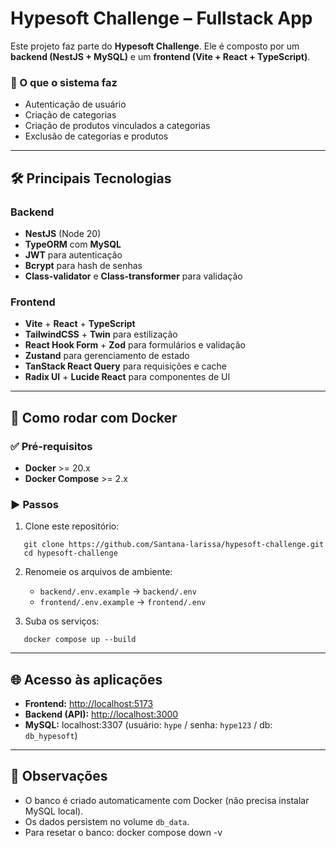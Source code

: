 # Hypesoft Challenge – Fullstack App

Este projeto faz parte do **Hypesoft Challenge**.
Ele é composto por um **backend (NestJS + MySQL)** e um **frontend (Vite + React + TypeScript)**.

### 🔎 O que o sistema faz

* Autenticação de usuário
* Criação de categorias
* Criação de produtos vinculados a categorias
* Exclusão de categorias e produtos

---

## 🛠️ Principais Tecnologias

### Backend

* **NestJS** (Node 20)
* **TypeORM** com **MySQL**
* **JWT** para autenticação
* **Bcrypt** para hash de senhas
* **Class-validator** e **Class-transformer** para validação

### Frontend

* **Vite** + **React** + **TypeScript**
* **TailwindCSS** + **Twin** para estilização
* **React Hook Form** + **Zod** para formulários e validação
* **Zustand** para gerenciamento de estado
* **TanStack React Query** para requisições e cache
* **Radix UI** + **Lucide React** para componentes de UI

---

## 🚀 Como rodar com Docker

### ✅ Pré-requisitos

* **Docker** >= 20.x
* **Docker Compose** >= 2.x

### ▶️ Passos

1. Clone este repositório:
```
   git clone https://github.com/Santana-larissa/hypesoft-challenge.git
   cd hypesoft-challenge
```

2. Renomeie os arquivos de ambiente:

   * `backend/.env.example` → `backend/.env`
   * `frontend/.env.example` → `frontend/.env`

3. Suba os serviços:
```
   docker compose up --build
```

---

## 🌐 Acesso às aplicações

* **Frontend:** [http://localhost:5173](http://localhost:5173)
* **Backend (API):** [http://localhost:3000](http://localhost:3000)
* **MySQL:** localhost:3307 (usuário: `hype` / senha: `hype123` / db: `db_hypesoft`)

---

## 📌 Observações

* O banco é criado automaticamente com Docker (não precisa instalar MySQL local).
* Os dados persistem no volume `db_data`.
* Para resetar o banco:
  docker compose down -v
